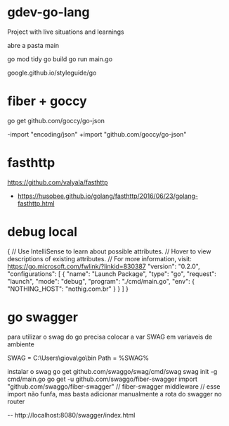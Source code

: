 # gdev-go-lang
Project with live situations and learnings

abre a pasta main

go mod tidy
go build 
go run main.go

google.github.io/styleguide/go

# fiber + goccy
go get github.com/goccy/go-json

-import "encoding/json"
+import "github.com/goccy/go-json"

# fasthttp 
https://github.com/valyala/fasthttp

- https://husobee.github.io/golang/fasthttp/2016/06/23/golang-fasthttp.html

# debug local
{
    // Use IntelliSense to learn about possible attributes.
    // Hover to view descriptions of existing attributes.
    // For more information, visit: https://go.microsoft.com/fwlink/?linkid=830387
    "version": "0.2.0",
    "configurations": [
        {
            "name": "Launch Package",
            "type": "go",
            "request": "launch",
            "mode": "debug",
            "program": "./cmd/main.go",
            "env": {
                "NOTHING_HOST": "nothig.com.br"
            }
        }
    ]
}


# go swagger 
para utilizar o swag do go precisa colocar a var SWAG em variaveis de ambiente

SWAG = C:\Users\giova\go\bin
Path = %SWAG%

instalar o swag
go get github.com/swaggo/swag/cmd/swag
swag init -g cmd/main.go
go get -u github.com/swaggo/fiber-swagger
import "github.com/swaggo/fiber-swagger" // fiber-swagger middleware 
// esse import não funfa, mas basta adicionar manualmente a rota do swagger no router

-- http://localhost:8080/swagger/index.html

